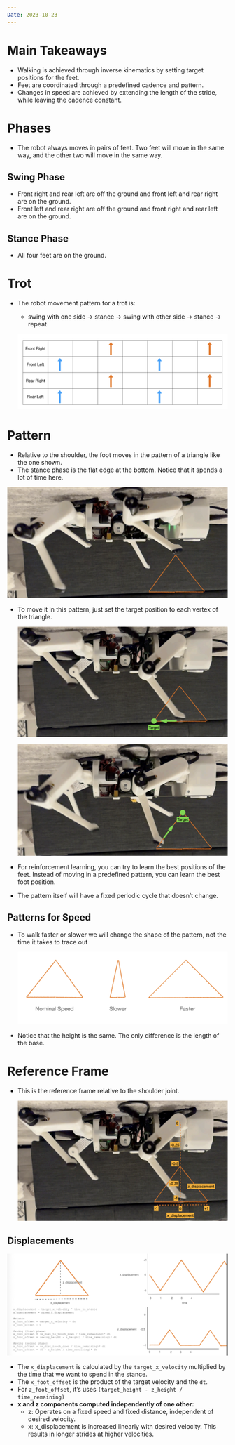 ```yaml
---
Date: 2023-10-23
---
```

# Main Takeaways

- Walking is achieved through inverse kinematics by setting target positions for the feet.
- Feet are coordinated through a predefined cadence and pattern.
- Changes in speed are achieved by extending the length of the stride, while leaving the cadence constant.

# Phases

- The robot always moves in pairs of feet. Two feet will move in the same way, and the other two will move in the same way.

## Swing Phase

- Front right and rear left are off the ground and front left and rear right are on the ground.
- Front left and rear right are off the ground and front right and rear left are on the ground.

## Stance Phase

- All four feet are on the ground.

# Trot

- The robot movement pattern for a trot is:
    
    - swing with one side → stance → swing with other side → stance → repeat
    
    ![Untitled 120.png](../../attachments/Untitled%20120.png)
    

# Pattern

- Relative to the shoulder, the foot moves in the pattern of a triangle like the one shown.
- The stance phase is the flat edge at the bottom. Notice that it spends a lot of time here.

![Untitled 1 84.png](../../attachments/Untitled%201%2084.png)

- To move it in this pattern, just set the target position to each vertex of the triangle.
    
    ![Untitled 2 84.png](../../attachments/Untitled%202%2084.png)
    
    ![Untitled 3 84.png](../../attachments/Untitled%203%2084.png)
    
- For reinforcement learning, you can try to learn the best positions of the feet. Instead of moving in a predefined pattern, you can learn the best foot position.
- The pattern itself will have a fixed periodic cycle that doesn’t change.

## Patterns for Speed

- To walk faster or slower we will change the shape of the pattern, not the time it takes to trace out
    
    ![Untitled 4 80.png](../../attachments/Untitled%204%2080.png)
    
- Notice that the height is the same. The only difference is the length of the base.

# Reference Frame

- This is the reference frame relative to the shoulder joint.
    
    ![Untitled 5 80.png](../../attachments/Untitled%205%2080.png)
    

## Displacements

![Untitled 6 79.png](../../attachments/Untitled%206%2079.png)

- The `x_displacement` is calculated by the `target_x_velocity` multiplied by the time that we want to spend in the stance.
- The `x_foot_offset` is the product of the target velocity and the `dt`.
- For `z_foot_offset`, it’s uses `(target_height - z_height / time_remaining)`
- **x and z components computed independently of one other:**
    - z: Operates on a fixed speed and fixed distance, independent of desired velocity.
    - x: x_displacement is increased linearly with desired velocity. This results in longer strides at higher velocities.